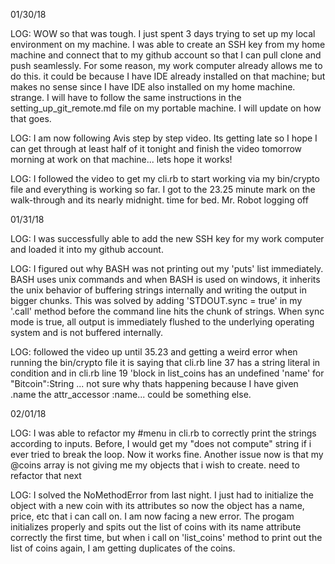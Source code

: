 01/30/18

LOG: WOW so that was tough. I just spent 3 days trying to set up my local environment on my machine. I was able to create an SSH key from my home machine and connect that to my github account so that I can pull clone and push seamlessly. For some reason, my work computer already allows me to do this. it could be because I have IDE already installed on that machine; but makes no sense since I have IDE also installed on my home machine. strange. I will have to follow the same instructions in the setting_up_git_remote.md file on my portable machine. I will update on how that goes.

LOG: I am now following Avis step by step video. Its getting late so I hope I can get through at least half of it tonight and finish the video tomorrow morning at work on that machine... lets hope it works!

LOG: I followed the video to get my cli.rb to start working via my bin/crypto file and everything is working so far. I got to the 23.25 minute mark on the walk-through and its nearly midnight. time for bed. Mr. Robot logging off


01/31/18

LOG: I was successfully able to add the new SSH key for my work computer and loaded it into my github account.

LOG: I figured out why BASH was not printing out my 'puts' list immediately. BASH uses unix commands and when BASH is used on windows, it inherits the unix behavior of buffering strings internally and writing the output in bigger chunks. This was solved by adding 'STDOUT.sync = true' in my '.call' method before the command line hits the chunk of strings. When sync mode is true, all output is immediately flushed to the underlying operating system and is not buffered internally.



LOG: followed the video up until 35.23 and getting a weird error when running the bin/crypto file it is saying that cli.rb line 37 has a string literal in condition and in cli.rb line 19 'block in list_coins has an undefined 'name' for "Bitcoin":String <NoMethodError>... not sure why thats happening because I have given .name the attr_accessor :name... could be something else.


02/01/18

LOG: I was able to refactor my #menu in cli.rb to correctly print the strings according to inputs. Before, I would get my "does not compute" string if i ever tried to break the loop. Now it works fine. Another issue now is that my @coins array is not giving me my objects that i wish to create. need to refactor that next

LOG: I solved the NoMethodError from last night. I just had to initialize the object with a new coin with its attributes so now the object has a name, price, etc that i can call on. I am now facing a new error. The progam initializes properly and spits out the list of coins with its name attribute correctly the first time, but when i call on 'list_coins' method to print out the list of coins again, I am getting duplicates of the coins. 
